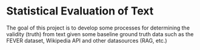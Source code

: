 # Statistical Evaluation of Text
The goal of this project is to develop some processes for determining the validity (truth) from text given some baseline ground truth data such as the FEVER dataset, Wikipedia API and other datasources (RAG, etc.)
